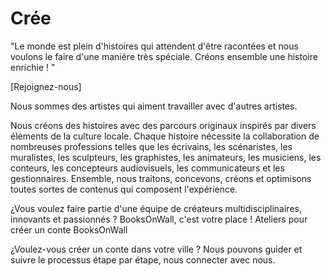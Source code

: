 # Crée

"Le monde est plein d'histoires qui attendent d'être racontées et nous voulons le faire d'une manière très spéciale. Créons ensemble une histoire enrichie !
 "

 [Rejoignez-nous]

 Nous sommes des artistes qui aiment travailler avec d'autres artistes.

 Nous créons des histoires avec des parcours originaux inspirés par divers éléments de la culture locale. Chaque histoire nécessite la collaboration de nombreuses professions telles que les écrivains, les scénaristes, les muralistes, les sculpteurs, les graphistes, les animateurs, les musiciens, les conteurs, les concepteurs audiovisuels, les communicateurs et les gestionnaires. Ensemble, nous traitons, concevons, créons et optimisons toutes sortes de contenus qui composent l'expérience.

 ¿Vous voulez faire partie d'une équipe de créateurs multidisciplinaires, innovants et passionnés ? BooksOnWall, c'est votre place !
 Ateliers pour créer un conte BooksOnWall

 ¿Voulez-vous créer un conte dans votre ville ? Nous pouvons guider et suivre le processus étape par étape, nous connecter avec nous.
